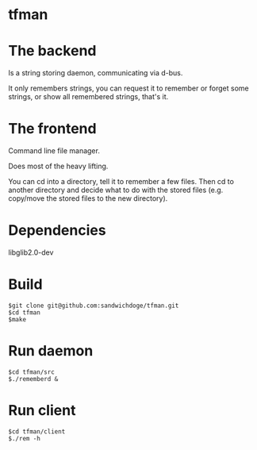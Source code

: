 # tfman

# The backend

Is a string storing daemon, communicating via d-bus.

It only remembers strings, you can request it to remember or forget some strings, or show
all remembered strings, that's it.


# The frontend

Command line file manager.

Does most of the heavy lifting.

You can cd into a directory, tell it to remember a few files. Then cd to another directory and decide what to do
with the stored files (e.g. copy/move the stored files to the new directory).


# Dependencies

libglib2.0-dev

# Build
```
$git clone git@github.com:sandwichdoge/tfman.git
$cd tfman
$make
```

# Run daemon
```
$cd tfman/src
$./rememberd &
```

# Run client
```
$cd tfman/client
$./rem -h
```